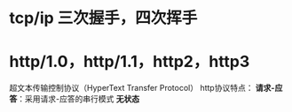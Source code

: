 # tcp/ip 三次握手，四次挥手

# http/1.0，http/1.1，http2，http3
超文本传输控制协议（HyperText Transfer Protocol）
http协议特点：
**请求-应答**：采用请求-应答的串行模式
**无状态**